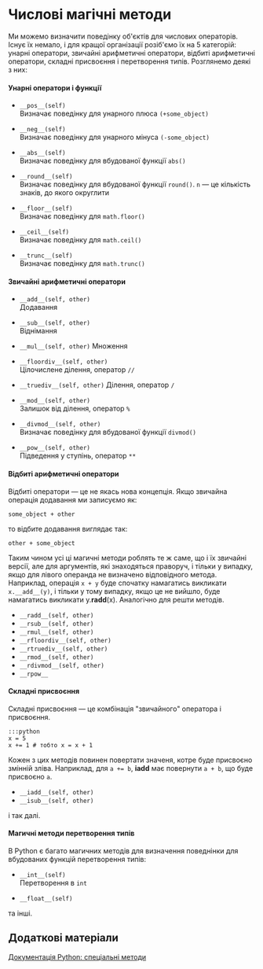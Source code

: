 # Числові магічні методи

Ми можемо визначити поведінку об'єктів для числових операторів. Існує їх немало, і для кращої організації розіб'ємо їх на 5 категорій: унарні оператори, звичайні арифметичні оператори, відбиті арифметичні оператори, складні присвоєння і перетворення типів. Розглянемо деякі з них:

#### Унарні оператори і функції

- `__pos__(self)`  
Визначає поведінку для унарного плюса `(+some_object)`

- `__neg__(self)`  
Визначає поведінку для унарного мінуса `(-some_object)`

- `__abs__(self)`  
Визначає поведінку для вбудованої функції `abs()`

- `__round__(self)`  
Визначає поведінку для вбудованої функції `round()`. `n` — це кількість знаків, до якого округлити

- `__floor__(self)`  
Визначає поведінку для `math.floor()`

- `__ceil__(self)`  
Визначає поведінку для `math.ceil()`

- `__trunc__(self)`  
Визначає поведінку для `math.trunc()`



#### Звичайні арифметичні оператори

- `__add__(self, other)`  
Додавання

- `__sub__(self, other)`  
Віднімання

- `__mul__(self, other)`
Множення

- `__floordiv__(self, other)`  
Цілочислене ділення, оператор `//`

- `__truediv__(self, other)`
Ділення, оператор `/`

- `__mod__(self, other)`  
Залишок від ділення, оператор `%`

- `__divmod__(self, other)`  
Визначає поведінку для вбудованої функції `divmod()`

- `__pow__(self, other)`  
Підведення у ступінь, оператор `**`



#### Відбиті арифметичні оператори

Відбиті оператори — це не якась нова концепція. Якщо звичайна операція додавання ми записуємо як:

	some_object + other
	
то відбите додавання виглядає так:

	other + some_object
	
Таким чином усі ці магичні методи роблять те ж саме, що і їх звичайні версії, але для аргументів, які знаходяться праворуч, і тільки у випадку, якщо для лівого операнда не визначено відповідного метода. Наприклад, операція `x + y` буде спочатку намагатись викликати `x.__add__(y)`, і тільки у тому випадку, якщо це не 	вийшло, буде намагатись викликати y.__radd__(x). Аналогічно для решти методів.

- `__radd__(self, other)`
- `__rsub__(self, other)`
- `__rmul__(self, other)`
- `__rfloordiv__(self, other)`
- `__rtruediv__(self, other)`
- `__rmod__(self, other)`
- `__rdivmod__(self, other)`
- `__rpow__`

#### Складні присвоєння

Складні присвоєння — це комбінація "звичайного" оператора і присвоєння. 

	:::python
	x = 5
	x += 1 # тобто x = x + 1
	
Кожен з цих методів повинен повертати значеня, котре буде присвоєно змінній зліва. Наприклад, для `a += b`, __iadd__ має повернути `a + b`, що буде присвоєно `a`.

- `__iadd__(self, other)`
- `__isub__(self, other)`

і так далі.






#### Магичні методи перетворення типів

В Python є багато магичних методів для визначення поведнінки для вбудованих функцій перетворення типів:

- `__int__(self)`  
Перетворення в `int`

- `__float__(self)`

та інші.




	
	
	
	
	
	
	
	
	
	
	
	
	
	



## Додаткові матеріали

[Документація Python: спеціальні методи](https://docs.python.org/3/reference/datamodel.html#specialnames)

<!---
https://ru.stackoverflow.com/questions/646280/%d0%9c%d0%b0%d0%b3%d0%b8%d1%87%d0%b5%d1%81%d0%ba%d0%b8%d0%b5-%d0%bc%d0%b5%d1%82%d0%be%d0%b4%d1%8b/647069#647069

https://www.severcart.org/blog/all/python_getattr/



 --->